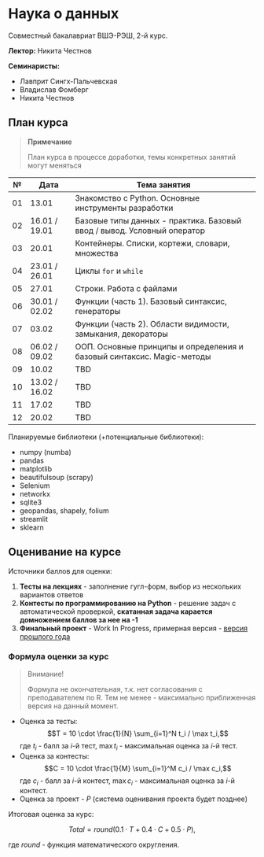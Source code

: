 # Наука о данных

Совместный бакалавриат ВШЭ-РЭШ, 2-й курс.

**Лектор:** Никита Честнов

**Семинаристы:**
- Лавприт Сингх-Пальчевская
- Владислав Фомберг
- Никита Честнов

## План курса

>**Примечание**
> 
> План курса в процессе доработки, темы конкретных занятий могут меняться

| №   | Дата          | Тема занятия                                                            |
|-----|---------------|-------------------------------------------------------------------------|
| 01  | 13.01         | Знакомство с Python. Основные инструменты разработки                    |
| 02  | 16.01 / 19.01 | Базовые типы данных - практика. Базовый ввод / вывод. Условный оператор |
| 03  | 20.01         | Контейнеры. Списки, кортежи, словари, множества                         |
| 04  | 23.01 / 26.01 | Циклы `for` и `while`                                                   |
| 05  | 27.01         | Строки. Работа с файлами                                                |
| 06  | 30.01 / 02.02 | Функции (часть 1). Базовый синтаксис, генераторы                        |
| 07  | 03.02         | Функции (часть 2). Области видимости, замыкания, декораторы             |
| 08  | 06.02 / 09.02 | ООП. Основные принципы и определения и базовый синтаксис. Magic-методы  |
| 09  | 10.02         | TBD                                                                     |
| 10  | 13.02 / 16.02 | TBD                                                                     |
| 11  | 17.02         | TBD                                                                     |
| 12  | 20.02         | TBD                                                                     |

Планируемые библиотеки (+потенциальные библиотеки):
- numpy (numba) 
- pandas
- matplotlib
- beautifulsoup (scrapy)
- Selenium
- networkx
- sqlite3
- geopandas, shapely, folium
- streamlit
- sklearn

## Оценивание на курсе

Источники баллов для оценки:
1. **Тесты на лекциях** - заполнение гугл-форм, выбор из нескольких вариантов ответов
2. **Контесты по программированию на Python** - решение задач с автоматической проверкой, **скатанная задача карается домножением баллов за нее на -1**
3. **Финальный проект** - Work In Progress, примерная версия - [версия прошлого года](http://math-info.hse.ru/2021-22/%D0%9D%D0%B0%D1%83%D0%BA%D0%B0_%D0%BE_%D0%B4%D0%B0%D0%BD%D0%BD%D1%8B%D1%85/%D0%98%D1%82%D0%BE%D0%B3%D0%BE%D0%B2%D1%8B%D0%B9_%D0%BF%D1%80%D0%BE%D0%B5%D0%BA%D1%82)

### Формула оценки за курс

>Внимание!
>
>Формула не окончательная, т.к. нет согласования с преподавателем по R. Тем не менее - максимально приближенная версия на данный момент.

- Оценка за тесты: 
  $$T = 10 \cdot \frac{1}{N} \sum_{i=1}^N t_i / \max t_i,$$
  где $t_i$ - балл за $i$-й тест, $\max t_i$ - максимальная оценка за $i$-й тест.
- Оценка за контесты: 
  $$C = 10 \cdot \frac{1}{M} \sum_{i=1}^M c_i / \max c_i,$$
  где $c_i$ - балл за $i$-й контест, $\max c_i$ - максимальная оценка за $i$-й контест.
- Оценка за проект - $P$ (система оценивания проекта будет позднее)

Итоговая оценка за курс:

$$Total = round(0.1 \cdot T + 0.4 \cdot C + 0.5 \cdot P),$$

где $round$ - функция математического округления.

